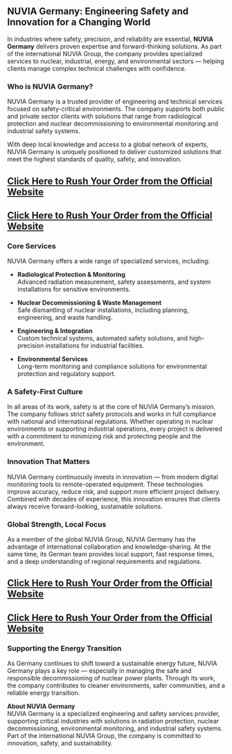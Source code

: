 <h2 data-start="188" data-end="260">NUVIA Germany: Engineering Safety and Innovation for a Changing World</h2>
<p data-start="262" data-end="620">In industries where safety, precision, and reliability are essential, <strong data-start="332" data-end="349">NUVIA Germany</strong> delivers proven expertise and forward-thinking solutions. As part of the international NUVIA Group, the company provides specialized services to nuclear, industrial, energy, and environmental sectors &mdash; helping clients manage complex technical challenges with confidence.</p>
<h3 data-start="622" data-end="647">Who is NUVIA Germany?</h3>
<p data-start="649" data-end="965">NUVIA Germany is a trusted provider of engineering and technical services focused on safety-critical environments. The company supports both public and private sector clients with solutions that range from radiological protection and nuclear decommissioning to environmental monitoring and industrial safety systems.</p>
<p data-start="967" data-end="1172">With deep local knowledge and access to a global network of experts, NUVIA Germany is uniquely positioned to deliver customized solutions that meet the highest standards of quality, safety, and innovation.</p>
<h2 data-start="2666" data-end="2936"><a href="https://www.facebook.com/NuviaGermany/">Click Here to Rush Your Order from the Official Website</a></h2>
<h2 data-start="2666" data-end="2936"><a href="https://www.facebook.com/NuviaGermany/">Click Here to Rush Your Order from the Official Website</a></h2>
<h3 data-start="1174" data-end="1191">Core Services</h3>
<p data-start="1193" data-end="1262">NUVIA Germany offers a wide range of specialized services, including:</p>
<ul data-start="1264" data-end="1849">
<li data-start="1264" data-end="1415">
<p data-start="1266" data-end="1415"><strong data-start="1266" data-end="1306">Radiological Protection &amp; Monitoring</strong><br data-start="1306" data-end="1309" /> Advanced radiation measurement, safety assessments, and system installations for sensitive environments.</p>
</li>
<li data-start="1417" data-end="1565">
<p data-start="1419" data-end="1565"><strong data-start="1419" data-end="1465">Nuclear Decommissioning &amp; Waste Management</strong><br data-start="1465" data-end="1468" /> Safe dismantling of nuclear installations, including planning, engineering, and waste handling.</p>
</li>
<li data-start="1567" data-end="1716">
<p data-start="1569" data-end="1716"><strong data-start="1569" data-end="1598">Engineering &amp; Integration</strong><br data-start="1598" data-end="1601" /> Custom technical systems, automated safety solutions, and high-precision installations for industrial facilities.</p>
</li>
<li data-start="1718" data-end="1849">
<p data-start="1720" data-end="1849"><strong data-start="1720" data-end="1746">Environmental Services</strong><br data-start="1746" data-end="1749" /> Long-term monitoring and compliance solutions for environmental protection and regulatory support.</p>
</li>
</ul>
<h3 data-start="1851" data-end="1877">A Safety-First Culture</h3>
<p data-start="1879" data-end="2258">In all areas of its work, safety is at the core of NUVIA Germany&rsquo;s mission. The company follows strict safety protocols and works in full compliance with national and international regulations. Whether operating in nuclear environments or supporting industrial operations, every project is delivered with a commitment to minimizing risk and protecting people and the environment.</p>
<h3 data-start="2260" data-end="2287">Innovation That Matters</h3>
<p data-start="2289" data-end="2630">NUVIA Germany continuously invests in innovation &mdash; from modern digital monitoring tools to remote-operated equipment. These technologies improve accuracy, reduce risk, and support more efficient project delivery. Combined with decades of experience, this innovation ensures that clients always receive forward-looking, sustainable solutions.</p>
<h3 data-start="2632" data-end="2664">Global Strength, Local Focus</h3>
<p data-start="2666" data-end="2936">As a member of the global NUVIA Group, NUVIA Germany has the advantage of international collaboration and knowledge-sharing. At the same time, its German team provides local support, fast response times, and a deep understanding of regional requirements and regulations.</p>
<h2 data-start="2666" data-end="2936"><a href="https://www.facebook.com/NuviaGermany/">Click Here to Rush Your Order from the Official Website</a></h2>
<h2 data-start="2666" data-end="2936"><a href="https://www.facebook.com/NuviaGermany/">Click Here to Rush Your Order from the Official Website</a></h2>
<h3 data-start="2938" data-end="2974">Supporting the Energy Transition</h3>
<p data-start="2976" data-end="3283">As Germany continues to shift toward a sustainable energy future, NUVIA Germany plays a key role &mdash; especially in managing the safe and responsible decommissioning of nuclear power plants. Through its work, the company contributes to cleaner environments, safer communities, and a reliable energy transition.</p>
<p data-start="3290" data-end="3648"><strong data-start="3290" data-end="3313">About NUVIA Germany</strong><br data-start="3313" data-end="3316" /> NUVIA Germany is a specialized engineering and safety services provider, supporting critical industries with solutions in radiation protection, nuclear decommissioning, environmental monitoring, and industrial safety systems. Part of the international NUVIA Group, the company is committed to innovation, safety, and sustainability.</p>
